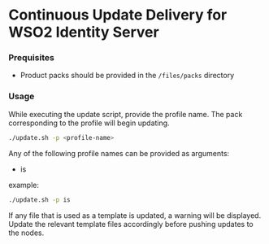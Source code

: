 # Continuous Update Delivery for WSO2 Identity Server

### Prequisites
* Product packs should be provided in the `/files/packs` directory

### Usage
While executing the update script, provide the profile name. The pack corresponding to the profile will begin updating.
```bash
./update.sh -p <profile-name>
```
Any of the following profile names can be provided as arguments:
* is

example:
```bash
./update.sh -p is
```

If any file that is used as a template is updated, a warning will be displayed. Update the relevant template files accordingly before pushing updates to the nodes.
